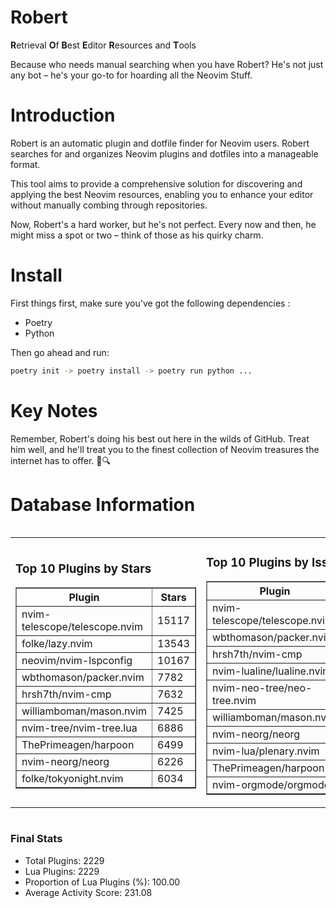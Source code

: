 # Robert

**R**etrieval
**O**f
**B**est
**E**ditor
**R**esources and
**T**ools

Because who needs manual searching when you have Robert?
He's not just any bot – he's your go-to for hoarding all the Neovim Stuff.

# Introduction
Robert is an automatic plugin and dotfile finder for Neovim users. Robert searches for and organizes Neovim plugins and dotfiles into a manageable format.

This tool aims to provide a comprehensive solution for discovering and applying the best Neovim resources, enabling you to enhance your editor without manually combing through repositories.

Now, Robert's a hard worker, but he's not perfect. Every now and then, he might miss a spot or two – think of those as his quirky charm. 

# Install
 First things first, make sure you've got the following dependencies :
  - Poetry 
  - Python 

Then go ahead and run:

```bash
poetry init -> poetry install -> poetry run python ...
```
# Key Notes

Remember, Robert's doing his best out here in the wilds of GitHub. Treat him well, and he'll treat you to the finest collection of Neovim treasures the internet has to offer. 🎩🔍


# Database Information

<div style='display:flex;flex-direction:row;justify-content:space-between;'><table><tr><td><h3>Top 10 Plugins by Stars</h3><table border="1"><tr><th>Plugin</th><th>Stars</th></tr><tr><td>nvim-telescope/telescope.nvim</td><td>15117</td></tr><tr><td>folke/lazy.nvim</td><td>13543</td></tr><tr><td>neovim/nvim-lspconfig</td><td>10167</td></tr><tr><td>wbthomason/packer.nvim</td><td>7782</td></tr><tr><td>hrsh7th/nvim-cmp</td><td>7632</td></tr><tr><td>williamboman/mason.nvim</td><td>7425</td></tr><tr><td>nvim-tree/nvim-tree.lua</td><td>6886</td></tr><tr><td>ThePrimeagen/harpoon</td><td>6499</td></tr><tr><td>nvim-neorg/neorg</td><td>6226</td></tr><tr><td>folke/tokyonight.nvim</td><td>6034</td></tr></table></td><td><h3>Top 10 Plugins by Issues</h3><table border="1"><tr><th>Plugin</th><th>Issues</th></tr><tr><td>nvim-telescope/telescope.nvim</td><td>344</td></tr><tr><td>wbthomason/packer.nvim</td><td>305</td></tr><tr><td>hrsh7th/nvim-cmp</td><td>263</td></tr><tr><td>nvim-lualine/lualine.nvim</td><td>218</td></tr><tr><td>nvim-neo-tree/neo-tree.nvim</td><td>209</td></tr><tr><td>williamboman/mason.nvim</td><td>177</td></tr><tr><td>nvim-neorg/neorg</td><td>162</td></tr><tr><td>nvim-lua/plenary.nvim</td><td>140</td></tr><tr><td>ThePrimeagen/harpoon</td><td>114</td></tr><tr><td>nvim-orgmode/orgmode</td><td>108</td></tr></table></td><td><h3>Top 10 Plugins by Forks</h3><table border="1"><tr><th>Plugin</th><th>Forks</th></tr><tr><td>neovim/nvim-lspconfig</td><td>2040</td></tr><tr><td>nvim-telescope/telescope.nvim</td><td>813</td></tr><tr><td>nvim-tree/nvim-tree.lua</td><td>603</td></tr><tr><td>nvim-lualine/lualine.nvim</td><td>462</td></tr><tr><td>folke/tokyonight.nvim</td><td>399</td></tr><tr><td>hrsh7th/nvim-cmp</td><td>379</td></tr><tr><td>ThePrimeagen/harpoon</td><td>357</td></tr><tr><td>folke/lazy.nvim</td><td>326</td></tr><tr><td>jackMort/ChatGPT.nvim</td><td>308</td></tr><tr><td>nvimdev/lspsaga.nvim</td><td>286</td></tr></table></td></tr></table></div>

### Final Stats
- Total Plugins: 2229
- Lua Plugins: 2229
- Proportion of Lua Plugins (%): 100.00
- Average Activity Score: 231.08
